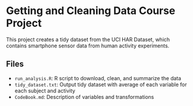 # Getting and Cleaning Data Course Project

This project creates a tidy dataset from the UCI HAR Dataset, which contains smartphone sensor data from human activity experiments.

## Files

- `run_analysis.R`: R script to download, clean, and summarize the data
- `tidy_dataset.txt`: Output tidy dataset with average of each variable for each subject and activity
- `CodeBook.md`: Description of variables and transformations
